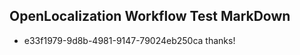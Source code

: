 ## OpenLocalization Workflow Test MarkDown
* e33f1979-9d8b-4981-9147-79024eb250ca thanks!

<!--HONumber=Aug16_HO5-->


